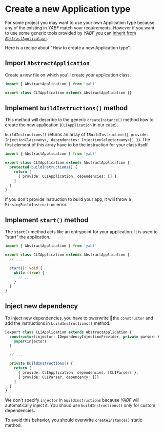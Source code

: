 # Create a new Application type

For some project you may want to use your own Application type because any of the existing in *YABF* match your requirements. However if you want to use some generic tools provided by *YABF* you can [inherit from `AbstractApplication`](../api/abstract-application.md).

Here is a recipe about "How to create a new Application type".

## Import `AbstractApplication`

Create a new file on which you'll create your application class.

```ts
import { AbstractApplication } from 'yabf'

export class CLIApplication extends AbstractApplication {}
```

## Implement `buildInstructions()` method

This method will describe to the generic `createInstance()` method how to create the new application (`CLIApplication` in our case).

`buildInstructions()` returns an array of `IBuildInstruction` (`{ provide: InjectionClass<any>, dependencies: InjectionSelector<any>[] }`). The first element of this array have to be the instruction for your class itself.

```ts
import { AbstractApplication } from 'yabf'

export class CLIApplication extends AbstractApplication {
  protected buildInstructions() {
    return [
      { provide: CLIApplication, dependencies: [] }
    ]
  }
}
```

If you don't provide instruction to build your app, it will throw a `MissingBuildInstruction` error.

## Implement `start()` method

The `start()` method acts like an entrypoint for your application. It is used to "start" the application.


```ts
import { AbstractApplication } from 'yabf'

export class CLIApplication extends AbstractApplication {
  // ...

  start(): void {
    while (true) {
      // ...
    }
  }
}
```

## Inject new dependency

To inject new dependencies, you have to owerwrite the `constructor` and add the instructions in `buildInstructions()` method.

```ts
export class CLIApplication extends AbstractApplication {
  constructor(injector: IDependencyInjectionProvider, private parser: CLIParser) {
    super(injector)
  }

  // ...

  private buildInstructions() {
    return [
      { provide: CLIApplication, dependencies: [CLIParser] },
      { provide: CLIParser, dependency: []}
    ]
  }
}
```

We don't specify `injector` in `buildInstructions` because *YABF* will automatically inject it. You shoud use `buildInstructions()` only for custom dependencies.

To avoid this behavior, you should overwrite `createInstance()` static method.
